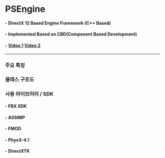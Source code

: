 # PSEngine
#### - DirectX 12 Based Engine Framework (C++ Based)
#### - Implemented Based on CBD(Component Based Development)
#### - [Video 1](https://youtu.be/6k3URDt5IMU) [Video 2](https://youtu.be/jgJ7R8a4eA8)
***
### 주요 특징

### 클래스 구조도


### 사용 라이브러리 / SDK
#### - FBX SDK
#### - ASSIMP
#### - FMOD
#### - PhysX-4.1
#### - DirectXTK
